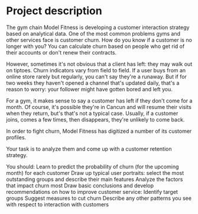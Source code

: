 # Project description
The gym chain Model Fitness is developing a customer interaction strategy based on analytical data. One of the most common problems gyms and other services face is customer churn. How do you know if a customer is no longer with you? You can calculate churn based on people who get rid of their accounts or don't renew their contracts. 

However, sometimes it's not obvious that a client has left: they may walk out on tiptoes. Churn indicators vary from field to field. If a user buys from an online store rarely but regularly, you can't say they're a runaway. But if for two weeks they haven't opened a channel that's updated daily, that's a reason to worry: your follower might have gotten bored and left you. 

For a gym, it makes sense to say a customer has left if they don't come for a month. Of course, it's possible they're in Cancun and will resume their visits when they return, but's that's not a typical case. Usually, if a customer joins, comes a few times, then disappears, they're unlikely to come back. 

In order to fight churn, Model Fitness has digitized a number of its customer profiles. 

Your task is to analyze them and come up with a customer retention strategy. 

You should: Learn to predict the probability of churn (for the upcoming month) for each customer Draw up typical user portraits: select the most outstanding groups and describe their main features Analyze the factors that impact churn most Draw basic conclusions and develop recommendations on how to improve customer service: Identify target groups Suggest measures to cut churn Describe any other patterns you see with respect to interaction with customers
